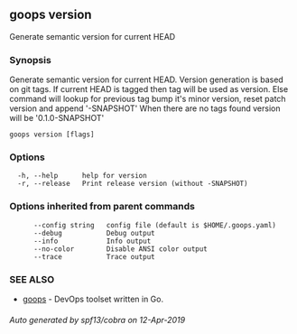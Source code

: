 ## goops version

Generate semantic version for current HEAD

### Synopsis

Generate semantic version for current HEAD.
Version generation is based on git tags.
If current HEAD is tagged then tag will be used as version.
Else command will lookup for previous tag bump it's minor version, reset patch version and append '-SNAPSHOT'
When there are no tags found version will be '0.1.0-SNAPSHOT'

```
goops version [flags]
```

### Options

```
  -h, --help      help for version
  -r, --release   Print release version (without -SNAPSHOT)
```

### Options inherited from parent commands

```
      --config string   config file (default is $HOME/.goops.yaml)
      --debug           Debug output
      --info            Info output
      --no-color        Disable ANSI color output
      --trace           Trace output
```

### SEE ALSO

* [goops](goops.md)	 - DevOps toolset written in Go.

###### Auto generated by spf13/cobra on 12-Apr-2019
